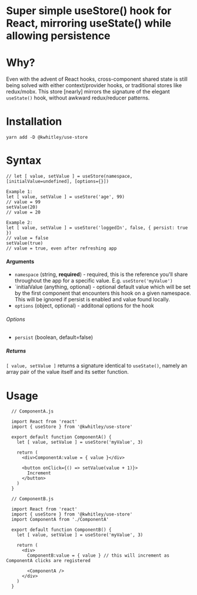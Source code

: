 Super simple useStore() hook for React, mirroring useState() while allowing persistence
===

# Why?
Even with the advent of React hooks, cross-component shared state
is still being solved with either context/provider hooks, or traditional
stores like redux/mobx.  This store [nearly] mirrors the signature of
the elegant `useState()` hook, without awkward redux/reducer patterns.

# Installation
```
yarn add -D @kwhitley/use-store
```

# Syntax
```
// let [ value, setValue ] = useStore(namespace, [initialValue=undefined], [options={}])

Example 1:
let [ value, setValue ] = useStore('age', 99)
// value = 99
setValue(20)
// value = 20

Example 2:
let [ value, setValue ] = useStore('loggedIn', false, { persist: true })
// value = false
setValue(true)
// value = true, even after refreshing app
```

#### Arguments
- `namespace` (string, **required**) -  required, this is the reference you'll share throughout the app for a specific value.  E.g. `useStore('myValue')`
- `initialValue (anything, optional) - optional default value which will be set by the first component that encounters this hook on a given namespace.  This will be ignored if persist is enabled and value found locally.
- `options` (object, optional) - additonal options for the hook

###### Options
- `persist` (boolean, default=false)

##### Returns
`[ value, setValue ]` returns a signature identical to `useState()`, namely an array pair of the value itself and its setter function.

# Usage
```
  // ComponentA.js

  import React from 'react'
  import { useStore } from '@kwhitley/use-store'

  export default function ComponentA() {
    let [ value, setValue ] = useStore('myValue', 3)

    return (
      <div>ComponentA:value = { value }</div>

      <button onClick={() => setValue(value + 1)}>
        Increment
      </button>
    )
  }
```

```
  // ComponentB.js

  import React from 'react'
  import { useStore } from '@kwhitley/use-store'
  import ComponentA from './ComponentA'

  export default function ComponentB() {
    let [ value, setValue ] = useStore('myValue', 3)

    return (
      <div>
        ComponentB:value = { value } // this will increment as ComponentA clicks are registered

        <ComponentA />
      </div>
    )
  }
```
